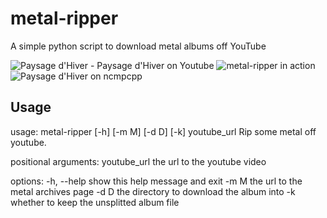 # metal-ripper
A simple python script to download metal albums off YouTube

![Paysage d'Hiver - Paysage d'Hiver on Youtube](https://media.discordapp.net/attachments/710100543917260862/926833905212989450/unknown.png "Paysage d'Hiver - Paysage d'Hiver")
![metal-ripper in action](https://cdn.discordapp.com/attachments/710100543917260862/926833481542139934/unknown.png "metal-ripper")
![Paysage d'Hiver on ncmpcpp](https://cdn.discordapp.com/attachments/710100543917260862/926833802813272114/unknown.png "ncmpcpp")

## Usage
usage: metal-ripper [-h] [-m M] [-d D] [-k] youtube_url
Rip some metal off youtube.

positional arguments:
  youtube_url  the url to the youtube video

options:
  -h, --help   show this help message and exit
  -m M         the url to the metal archives page
  -d D         the directory to download the album into
  -k           whether to keep the unsplitted album file